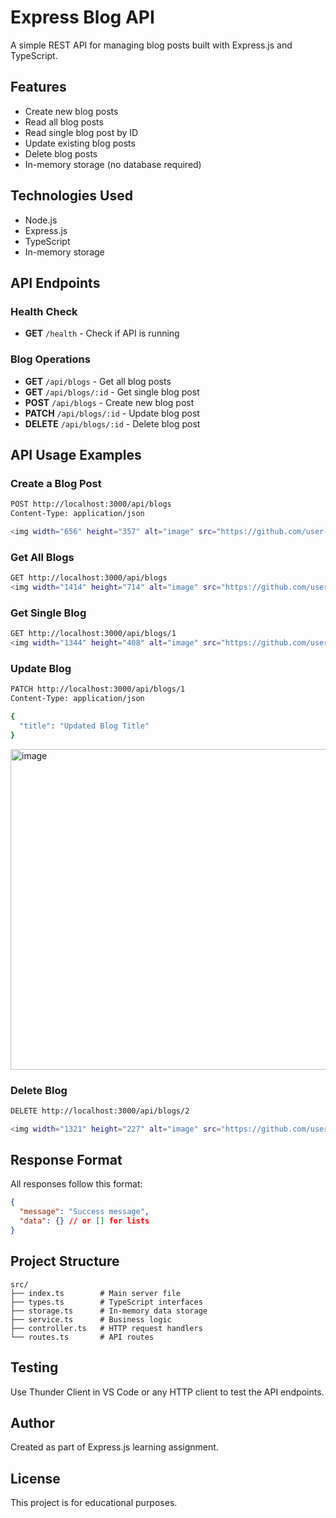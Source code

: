 # Express Blog API

A simple REST API for managing blog posts built with Express.js and TypeScript.

## Features

- Create new blog posts
- Read all blog posts
- Read single blog post by ID
- Update existing blog posts
- Delete blog posts
- In-memory storage (no database required)

## Technologies Used

- Node.js
- Express.js
- TypeScript
- In-memory storage


## API Endpoints

### Health Check
- **GET** `/health` - Check if API is running

### Blog Operations
- **GET** `/api/blogs` - Get all blog posts
- **GET** `/api/blogs/:id` - Get single blog post
- **POST** `/api/blogs` - Create new blog post
- **PATCH** `/api/blogs/:id` - Update blog post
- **DELETE** `/api/blogs/:id` - Delete blog post

## API Usage Examples

### Create a Blog Post
```bash
POST http://localhost:3000/api/blogs
Content-Type: application/json

<img width="656" height="357" alt="image" src="https://github.com/user-attachments/assets/1c0704d1-ac50-4cd3-8d9e-5f8d96b5668c" />

```

### Get All Blogs
```bash
GET http://localhost:3000/api/blogs
<img width="1414" height="714" alt="image" src="https://github.com/user-attachments/assets/6bc61dbf-0484-4f2e-b4bb-c3bf2f752adf" />


```

### Get Single Blog
```bash
GET http://localhost:3000/api/blogs/1
<img width="1344" height="408" alt="image" src="https://github.com/user-attachments/assets/a7b54f34-0e29-44b2-9906-3bc6a816bec4" />

```

### Update Blog
```bash
PATCH http://localhost:3000/api/blogs/1
Content-Type: application/json

{
  "title": "Updated Blog Title"
}
```
<img width="1374" height="513" alt="image" src="https://github.com/user-attachments/assets/1309fccd-84c8-4095-9df6-6c32af7fd8c1" />


### Delete Blog
```bash
DELETE http://localhost:3000/api/blogs/2

<img width="1321" height="227" alt="image" src="https://github.com/user-attachments/assets/e2a3766a-49fe-4c83-a30d-8af1b5dd6624" />

```

## Response Format

All responses follow this format:
```json
{
  "message": "Success message",
  "data": {} // or [] for lists
}
```

## Project Structure

```
src/
├── index.ts        # Main server file
├── types.ts        # TypeScript interfaces
├── storage.ts      # In-memory data storage
├── service.ts      # Business logic
├── controller.ts   # HTTP request handlers
└── routes.ts       # API routes
```

## Testing

Use Thunder Client in VS Code or any HTTP client to test the API endpoints.



## Author

Created as part of Express.js learning assignment.

## License

This project is for educational purposes.
